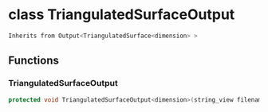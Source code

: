 # class TriangulatedSurfaceOutput


```cpp
Inherits from Output<TriangulatedSurface<dimension> >
```



## Functions

### TriangulatedSurfaceOutput

```cpp
protected void TriangulatedSurfaceOutput<dimension>(string_view filename)
```




